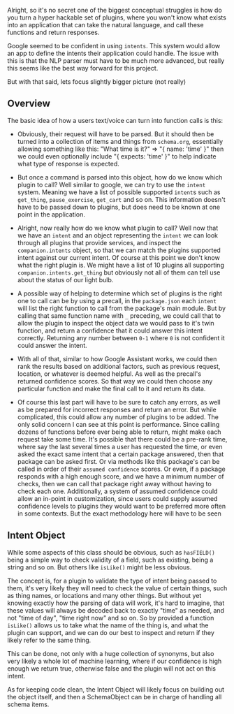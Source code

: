 Alright, so it's no secret one of the biggest conceptual struggles is how do you turn a hyper hackable set of plugins, where you won't know what exists into an application that can take the natural language, and call these functions and return responses.

Google seemed to be confident in using `intents`. This system would allow an app to define the intents their application could handle. The issue with this is that the NLP parser must have to be much more advanced, but really this seems like the best way forward for this project.

But with that said, lets focus slightly bigger picture (not really)

## Overview

The basic idea of how a users text/voice can turn into function calls is this:

  * Obviously, their request will have to be parsed. But it should then be turned into a collection of items and things from `schema.org`, essentially allowing something like this: "What time is it?" => "{ name: 'time' }" then we could even optionally include "{ expects: 'time' }" to help indicate what type of response is expected.

  * But once a command is parsed into this object, how do we know which plugin to call?
    Well similar to google, we can try to use the `intent` system. Meaning we have a list of possible supported `intent`s such as `get_thing`, `pause_exercise`, `get_cart` and so on. This information doesn't have to be passed down to plugins, but does need to be known at one point in the application.

  * Alright, now really how do we know what plugin to call?
    Well now that we have an `intent` and an object representing the `intent` we can look through all plugins that provide services, and inspect the `companion.intents` object, so that we can match the plugins supported intent against our current intent. Of course at this point we don't know what the right plugin is. We might have a list of 10 plugins all supporting `companion.intents.get_thing` but obviously not all of them can tell use about the status of our light bulb.

  * A possible way of helping to determine which set of plugins is the right one to call can be by using a precall, in the `package.json` each `intent` will list the right function to call from the package's main module. But by calling that same function name with `_` preceding, we could call that to allow the plugin to inspect the object data we would pass to it's twin function, and return a confidence that it could answer this intent correctly. Returning any number between `0-1` where `0` is not confident it could answer the intent.

  * With all of that, similar to how Google Assistant works, we could then rank the results based on additional factors, such as previous request, location, or whatever is deemed helpful. As well as the precall's returned confidence scores. So that way we could then choose any particular function and make the final call to it and return its data.

  * Of course this last part will have to be sure to catch any errors, as well as be prepared for incorrect responses and return an error. But while complicated, this could allow any number of plugins to be added. The only solid concern I can see at this point is performance. Since calling dozens of functions before ever being able to return, might make each request take some time. It's possible that there could be a pre-rank time, where say the last several times a user has requested the time, or even asked the exact same intent that a certain package answered, then that package can be asked first. Or via methods like this package's can be called in order of their `assumed confidence` scores. Or even, if a package responds with a high enough score, and we have a minimum number of checks, then we can call that package right away without having to check each one.
  Additionally, a system of assumed confidence could allow an in-point in customization, since users could supply assumed confidence levels to plugins they would want to be preferred more often in some contexts. But the exact methodology here will have to be seen

## Intent Object

While some aspects of this class should be obvious, such as `hasFIELD()` being a simple way to check validity of a field, such as existing, being a string and so on. But others like `isLike()` might be less obvious.

The concept is, for a plugin to validate the type of intent being passed to them, it's very likely they will need to check the value of certain things, such as thing names, or locations and many other things. But without yet knowing exactly how the parsing of data will work, it's hard to imagine, that these values will always be decoded back to exactly "time" as needed, and not "time of day", "time right now" and so on. So by provided a function `isLike()` allows us to take what the name of the thing is, and what the plugin can support, and we can do our best to inspect and return if they likely refer to the same thing.

This can be done, not only with a huge collection of synonyms, but also very likely a whole lot of machine learning, where if our confidence is high enough we return true, otherwise false and the plugin will not act on this intent.

As for keeping code clean, the Intent Object will likely focus on building out the object itself, and then a SchemaObject can be in charge of handling all schema items.

